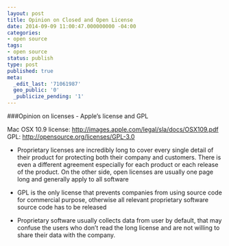 ```yaml
---
layout: post
title: Opinion on Closed and Open License
date: 2014-09-09 11:00:47.000000000 -04:00
categories:
- open source
tags:
- open source
status: publish
type: post
published: true
meta:
  _edit_last: '71061987'
  geo_public: '0'
  _publicize_pending: '1'
---
```


###Opinion on licenses - Apple’s license and GPL

Mac OSX 10.9 license:  <a href="http://images.apple.com/legal/sla/docs/OSX109.pdf">http://images.apple.com/legal/sla/docs/OSX109.pdf</a>
<br/>GPL:  <a href="http://opensource.org/licenses/GPL-3.0">http://opensource.org/licenses/GPL-3.0</a>

<ul>
<li>Proprietary licenses are incredibly long to cover every single detail of their product for protecting both their company and customers. There is even a different agreement especially for each product or each release of the product. On the other side, open licenses are usually one page long and generally apply to all software</li>
</ul>
<ul>
<li>GPL is the only license that prevents companies from using source code for commercial purpose, otherwise all relevant proprietary software source code has to be released</li>
</ul>
<ul>
<li>Proprietary software usually collects data from user by default, that may confuse the users who don’t read the long license and are not willing to share their data with the company.</li>
</ul>
